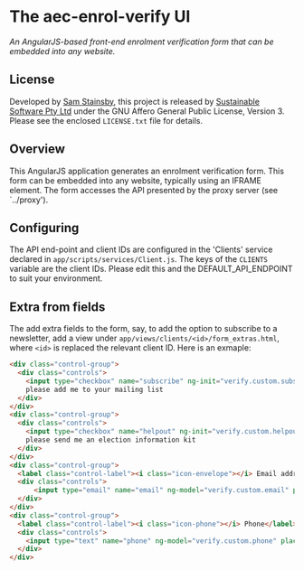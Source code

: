 # The aec-enrol-verify UI

*An AngularJS-based front-end enrolment verification form that can be 
embedded into any website.*


## License

Developed by [Sam Stainsby](mailto:sam@stainsby.id.au),
this project is released by
[Sustainable Software Pty Ltd](http://www.sustainablesoftware.com.au/)
under the GNU Affero General Public License, Version 3. Please see the
enclosed `LICENSE.txt` file for details.


## Overview

This AngularJS application generates an enrolment verification form. This form
can be embedded into any website, typically using an IFRAME element. The
form accesses the API presented by the proxy server (see `../proxy').


## Configuring

The API end-point and client IDs are configured in the 'Clients' service 
declared in `app/scripts/services/Client.js`. The keys of the `CLIENTS`
variable are the client IDs. Please edit this and the DEFAULT_API_ENDPOINT
to suit your environment.


## Extra from fields

The add extra fields to the form, say, to add the option to subscribe to
a newsletter, add a view under `app/views/clients/<id>/form_extras.html`,
where `<id>` is replaced the relevant client ID. Here is an exmaple:

```html
<div class="control-group">
  <div class="controls">
    <input type="checkbox" name="subscribe" ng-init="verify.custom.subscribe = false" ng-model="verify.custom.subscribe">
    please add me to your mailing list
  </div>
</div>
<div class="control-group">
  <div class="controls">
    <input type="checkbox" name="helpout" ng-init="verify.custom.helpout = false" ng-model="verify.custom.helpout">
    please send me an election information kit
  </div>
</div>
<div class="control-group">
  <label class="control-label"><i class="icon-envelope"></i> Email address</label>
  <div class="controls">
      <input type="email" name="email" ng-model="verify.custom.email" placeholder="smith123@mymail.com" class="span5">
  </div>
</div>
<div class="control-group">
  <label class="control-label"><i class="icon-phone"></i> Phone</label>
  <div class="controls">
    <input type="text" name="phone" ng-model="verify.custom.phone" placeholder="0755555555" class="span4">
  </div>
</div>
```
